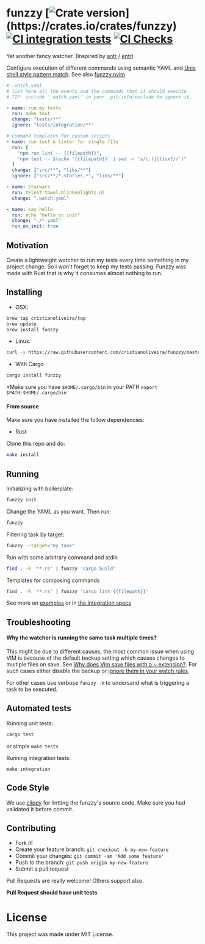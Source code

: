 # funzzy [![Crate version](https://img.shields.io/crates/v/funzzy.svg?)](https://crates.io/crates/funzzy) [![CI integration tests](https://github.com/cristianoliveira/funzzy/actions/workflows/on-push-integration-test.yml/badge.svg)](https://github.com/cristianoliveira/funzzy/actions/workflows/on-push-integration-test.yml) [![CI Checks](https://github.com/cristianoliveira/funzzy/actions/workflows/on-push.yml/badge.svg)](https://github.com/cristianoliveira/funzzy/actions/workflows/on-push.yml)

Yet another fancy watcher. (Inspired by [antr](https://github.com/juanibiapina/antr) / [entr](http://entrproject.org/))

Configure execution of different commands using semantic YAML and [Unix shell style pattern match](https://en.wikipedia.org/wiki/Glob_(programming)). See also [funzzy.nvim](https://github.com/cristianoliveira/funzzy.nvim)

```yaml
# .watch.yaml
# list here all the events and the commands that it should execute
# TIP: include '.watch.yaml' in your .git/info/exclude to ignore it.

- name: run my tests
  run: make test
  change: "tests/**"
  ignore: "tests/integration/**"

# Command templates for custom scripts
- name: run test & linter for single file
  run: [
    "npm run lint -- {{filepath}}",
    "npm test -- $(echo '{{filepath}}' | sed -r 's/\.(j|t)sx?//')"
  ]
  change: ["src/**", "libs/**"]
  ignore: ["src/**/*.stories.*", "libs/**"]

- name: Starwars
  run: telnet towel.blinkenlights.nl
  change: ".watch.yaml"

- name: say hello
  run: echo "hello on init"
  change: "./*.yaml"
  run_on_init: true
```

## Motivation

Create a lightweight watcher to run my tests every time something in my project change.
So I won't forget to keep my tests passing. Funzzy was made with Rust that is why it consumes almost nothing to run.

## Installing

- OSX:

```bash
brew tap cristianoliveira/tap
brew update
brew install funzzy
```

- Linux:

```bash
curl -s https://raw.githubusercontent.com/cristianoliveira/funzzy/master/linux-install.sh | sh
```

- With Cargo

```bash
cargo install funzzy
```

\*Make sure you have `$HOME/.cargo/bin` in your PATH
`export $PATH:$HOME/.cargo/bin`

#### From source

Make sure you have installed the follow dependencies:

- Rust

Clone this repo and do:

```bash
make install
```

## Running

Initializing with boilerplate:

```bash
funzzy init
```

Change the YAML as you want. Then run:

```bash
funzzy
```

Filtering task by target:

```bash
funzzy --target="my task"
```

Run with some arbitrary command and stdin

```bash
find . -R '**.rs' | funzzy 'cargo build'
```

Templates for composing commands

```bash
find . -R '**.rs' | funzzy 'cargo lint {{filepath}}'
```

See more on [examples](https://github.com/cristianoliveira/funzzy/tree/master/examples)
or in [the integration specs](https://github.com/cristianoliveira/funzzy/tree/master/tests/integration/specs)

## Troubleshooting

#### Why the watcher is running the same task multiple times?

This might be due to different causes, the most common issue when using VIM is because of the default backup setting
which causes changes to multiple files on save. See [Why does Vim save files with a ~ extension?](https://stackoverflow.com/questions/607435/why-does-vim-save-files-with-a-extension/607474#607474).
For such cases either disable the backup or [ignore them in your watch rules](https://github.com/cristianoliveira/funzzy/blob/master/examples/long-task.yaml#L5).

For other cases use verbose `funzzy -V` to undersand what is triggering a task to be executed.

## Automated tests

Running unit tests:

```bash
cargo test
```

or simple `make tests`

Running integration tests:

```
make integration
```

## Code Style

We use [clippy](https://github.com/Manishearth/rust-clippy) for lintting the funzzy's source code. Make sure you had validated it before commit.

## Contributing

- Fork it!
- Create your feature branch: `git checkout -b my-new-feature`
- Commit your changes: `git commit -am 'Add some feature'`
- Push to the branch: `git push origin my-new-feature`
- Submit a pull request

Pull Requests are really welcome! Others support also.

**Pull Request should have unit tests**

# License

This project was made under MIT License.
